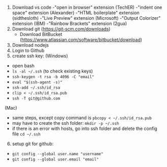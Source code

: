 1. Download vs code
  -"open in browser" extension (TechER)
  -"indent one space" extension (Alexander)
  -"HTML boilerplate" extension (sidthesloth)
  -"Live Preview" extension (Microsoft)
  -"Output Colorizer" extension (IBM)
  -"Rainbow Brackets" extension (2gua)
2. Download git (https://git-scm.com/downloads)
   - Download BitBucket (https://www.atlassian.com/software/bitbucket/download)
4. Download nodejs
5. Login to Github
6. create ssh key:
  (Windows)
  - open bash
  - ```ls -al ~/.ssh``` (to check existing keys)
  - ```ssh-keygen -t rsa -b 4096 -C "email"```
  - ```eval "$(ssh-agent -s)"```
  - ```ssh-add ~/.ssh/id_rsa```
  - ```clip < ~/.ssh/id_rsa.pub```
  - ```ssh -T git@github.com```

  (Mac)
  - same steps, except copy command is ```pbcopy < ~/.ssh/id_rsa.pub```
  - may have to create the ssh folder: ```mkdir -p ~/.ssh```
  - if there is an error with hosts, go into ssh folder and delete the config file ```cd ~/.ssh```
6. setup git for github:
  - ```git config --global user.name "username"```
  - ```git config --global user.email "email"```
